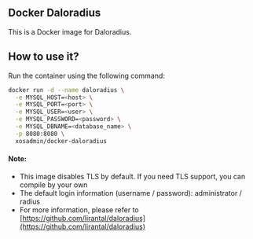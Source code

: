## Docker Daloradius

This is a Docker image for Daloradius.

## How to use it?  
Run the container using the following command:
  
```bash
docker run -d --name daloradius \
  -e MYSQL_HOST=<host> \
  -e MYSQL_PORT=<port> \
  -e MYSQL_USER=<user> \
  -e MYSQL_PASSWORD=<password> \
  -e MYSQL_DBNAME=<database_name> \
  -p 8080:8080 \
  xosadmin/docker-daloradius
```
  
#### Note:  
- This image disables TLS by default. If you need TLS support, you can compile by your own
- The default login information (username / password): administrator / radius
- For more information, please refer to [https://github.com/lirantal/daloradius](https://github.com/lirantal/daloradius)  